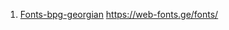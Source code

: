 1. [Fonts-bpg-georgian](http://deb.debian.org/debian/pool/main/f/fonts-bpg-georgian/fonts-bpg-georgian_2012.orig.tar.xz)
https://web-fonts.ge/fonts/
